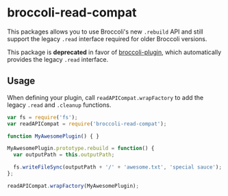 # broccoli-read-compat

This packages allows you to use Broccoli's new `.rebuild` API and still
support the legacy `.read` interface required for older Broccoli versions.

This package is **deprecated** in favor of
[broccoli-plugin](https://github.com/broccolijs/broccoli-plugin), which
automatically provides the legacy `.read` interface.

## Usage

When defining your plugin, call `readAPICompat.wrapFactory` to add the legacy
`.read` and `.cleanup` functions.

```javascript
var fs = require('fs');
var readAPICompat = require('broccoli-read-compat');

function MyAwesomePlugin() { }

MyAwesomePlugin.prototype.rebuild = function() {
  var outputPath = this.outputPath;

  fs.writeFileSync(outputPath + '/' + 'awesome.txt', 'special sauce');
};

readAPICompat.wrapFactory(MyAwesomePlugin);
```

